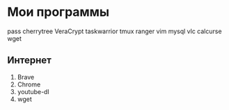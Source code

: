 # Мои программы
pass
cherrytree
VeraCrypt
taskwarrior
tmux
ranger
vim
mysql
vlc
calcurse
wget
## Интернет
1. Brave
2. Chrome
3. youtube-dl
4. wget

